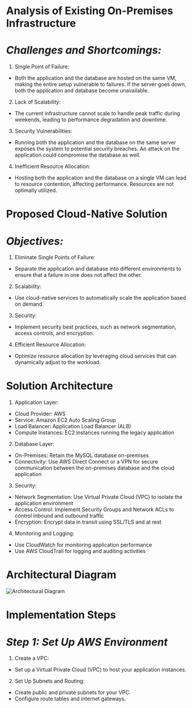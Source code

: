 # **Analysis of Existing On-Premises Infrastructure**

# _Challenges and Shortcomings:_

1. Single Point of Failure:

- Both the application and the database are hosted on the same VM, making the entire setup vulnerable to failures. If the server goes down, both the application and database become unavailable.

2. Lack of Scalability:

- The current infrastructure cannot scale to handle peak traffic during weekends, leading to performance degradation and downtime.

3. Security Vulnerabilities:

- Running both the application and the database on the same server exposes the system to potential security breaches. An attack on the application could compromise the database as well.

4. Inefficient Resource Allocation:

- Hosting both the application and the database on a single VM can lead to resource contention, affecting performance. Resources are not optimally utilized.

# **Proposed Cloud-Native Solution**

# _Objectives:_

1. Eliminate Single Points of Failure:

- Separate the application and database into different environments to ensure that a failure in one does not affect the other.

2. Scalability:

- Use cloud-native services to automatically scale the application based on demand.

3. Security:

- Implement security best practices, such as network segmentation, access controls, and encryption.

4. Efficient Resource Allocation:

- Optimize resource allocation by leveraging cloud services that can dynamically adjust to the workload.

# **Solution Architecture**

1. Application Layer:

- Cloud Provider: AWS
- Service: Amazon EC2 Auto Scaling Group
- Load Balancer: Application Load Balancer (ALB)
- Compute Instances: EC2 instances running the legacy application

2. Database Layer:

- On-Premises: Retain the MySQL database on-premises
- Connectivity: Use AWS Direct Connect or a VPN for secure communication between the on-premises database and the cloud application

3. Security:

- Network Segmentation: Use Virtual Private Cloud (VPC) to isolate the application environment
- Access Control: Implement Security Groups and Network ACLs to control inbound and outbound traffic
- Encryption: Encrypt data in transit using SSL/TLS and at rest

4. Monitoring and Logging:

- Use CloudWatch for monitoring application performance
- Use AWS CloudTrail for logging and auditing activities

# **Architectural Diagram**

![Architectural Diagram](images/Scenario3.jpg)

# **Implementation Steps**

# _Step 1: Set Up AWS Environment_

1. Create a VPC:

- Set up a Virtual Private Cloud (VPC) to host your application instances.

2. Set Up Subnets and Routing:

- Create public and private subnets for your VPC.
- Configure route tables and internet gateways.
